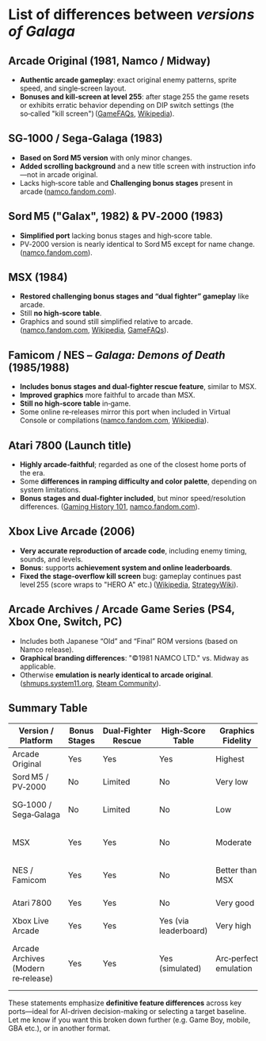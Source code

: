 # List of **differences** between *versions of Galaga*

## Arcade Original (1981, Namco / Midway)

* **Authentic arcade gameplay**: exact original enemy patterns, sprite speed, and single‑screen layout.
* **Bonuses and kill‑screen at level 255**: after stage 255 the game resets or exhibits erratic behavior depending on DIP switch settings (the so‑called "kill screen") ([GameFAQs][1], [Wikipedia][2]).

## SG‑1000 / Sega‑Galaga (1983)

* **Based on Sord M5 version** with only minor changes.
* **Added scrolling background** and a new title screen with instruction info—not in arcade original.
* Lacks high‑score table and **Challenging bonus stages** present in arcade ([namco.fandom.com][3]).

## Sord M5 ("Galax", 1982) & PV‑2000 (1983)

* **Simplified port** lacking bonus stages and high‑score table.
* PV‑2000 version is nearly identical to Sord M5 except for name change.
  ([namco.fandom.com][3]).

## MSX (1984)

* **Restored challenging bonus stages and “dual fighter” gameplay** like arcade.
* Still **no high‑score table**.
* Graphics and sound still simplified relative to arcade.
  ([namco.fandom.com][3], [Wikipedia][4], [GameFAQs][1]).

## Famicom / NES – *Galaga: Demons of Death* (1985/1988)

* **Includes bonus stages and dual‑fighter rescue feature**, similar to MSX.
* **Improved graphics** more faithful to arcade than MSX.
* **Still no high‑score table** in‑game.
* Some online re‑releases mirror this port when included in Virtual Console or compilations ([namco.fandom.com][3], [Wikipedia][2]).

## Atari 7800 (Launch title)

* **Highly arcade‑faithful**; regarded as one of the closest home ports of the era.
* Some **differences in ramping difficulty and color palette**, depending on system limitations.
* **Bonus stages and dual‑fighter included**, but minor speed/resolution differences.
  ([Gaming History 101][5], [namco.fandom.com][3]).

## Xbox Live Arcade (2006)

* **Very accurate reproduction of arcade code**, including enemy timing, sounds, and levels.
* **Bonus**: supports **achievement system and online leaderboards**.
* **Fixed the stage‑overflow kill screen** bug: gameplay continues past level 255 (score wraps to "HERO A" etc.) ([Wikipedia][2], [StrategyWiki][6]).

## Arcade Archives / Arcade Game Series (PS4, Xbox One, Switch, PC)

* Includes both Japanese “Old” and “Final” ROM versions (based on Namco release).
* **Graphical branding differences**: "©1981 NAMCO LTD." vs. Midway as applicable.
* Otherwise **emulation is nearly identical to arcade original**.
  ([shmups.system11.org][7], [Steam Community][8]).

## Summary Table

| Version / Platform                  | Bonus Stages | Dual‑Fighter Rescue | High‑Score Table      | Graphics Fidelity     | Kill‑Screen Fixed? | Extras                                       |
| ----------------------------------- | ------------ | ------------------- | --------------------- | --------------------- | ------------------ | -------------------------------------------- |
| Arcade Original                     | Yes          | Yes                 | Yes                   | Highest               | **No**             | Authentic behavior                           |
| Sord M5 / PV‑2000                   | No           | Limited             | No                    | Very low              | N/A                | Bare‑bones                                   |
| SG‑1000 / Sega‑Galaga               | No           | Limited             | No                    | Low                   | N/A                | Added scrolling background                   |
| MSX                                 | Yes          | Yes                 | No                    | Moderate              | N/A                | Includes bonus stages but simple UI          |
| NES / Famicom                       | Yes          | Yes                 | No                    | Better than MSX       | N/A                | Demons of Death subtitle in NA               |
| Atari 7800                          | Yes          | Yes                 | No                    | Very good             | N/A                | Strong 7800 port                             |
| Xbox Live Arcade                    | Yes          | Yes                 | Yes (via leaderboard) | Very high             | **Yes**            | Achievements, leaderboards                   |
| Arcade Archives (Modern re‑release) | Yes          | Yes                 | Yes (simulated)       | Arc‑perfect emulation | Yes                | Choice of region ROMs, minor branding change |

These statements emphasize **definitive feature differences** across key ports—ideal for AI-driven decision-making or selecting a target baseline. Let me know if you want this broken down further (e.g. Game Boy, mobile, GBA etc.), or in another format.

[1]: https://gamefaqs.gamespot.com/boards/922357-galaga/64919267?utm_source=chatgpt.com "Difference - Galaga - GameFAQs"
[2]: https://en.wikipedia.org/wiki/Galaga?utm_source=chatgpt.com "Galaga"
[3]: https://namco.fandom.com/wiki/Galaga/Ports_%26_Rereleases?utm_source=chatgpt.com "Galaga/Ports & Rereleases - Namco Wiki"
[4]: https://en.wikipedia.org/wiki/Galaga_%2791?utm_source=chatgpt.com "Galaga '91"
[5]: https://gaminghistory101.com/2012/03/22/galaga/?utm_source=chatgpt.com "Galaga (Namco) | Gaming History 101"
[6]: https://strategywiki.org/wiki/Galaga/Versions?utm_source=chatgpt.com "Galaga/Versions — StrategyWiki | Strategy guide and game reference wiki"
[7]: https://shmups.system11.org/viewtopic.php?t=70947&utm_source=chatgpt.com "Arcade Archives: Galaga (PlayStation 4|5 - Switch) - System11"
[8]: https://steamcommunity.com/app/403430/discussions/0/364039531225993865/?utm_source=chatgpt.com "\"Optimized\" Ports :: ARCADE GAME SERIES: GALAGA General Discussions"
